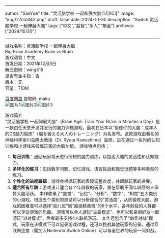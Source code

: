 
---
author: "SanYue"
title: "灵活脑学校 一起伸展大脑[1.1|XCI]"
image: "img/27cb3f42.png"
draft: false
date: 2024-10-30
description: "Switch 灵活脑学校 一起伸展大脑"
tags: [“中文”,“益智”,“多人”,“聚会”]
archives: ["2024/10/30"]

---

游戏名称：灵活脑学校 一起伸展大脑   
Big Brain Academy Brain vs Brain    
游戏语言：中文  
首发日期：2021年12月3日  
解压密码：wing515  
是否有金手指：否  
版本：无   
容量：710M

[百度网盘](https://pan.baidu.com/s/1AQrU-pEThDuGj-cMHBbX5w) 提取码: maku  
![图片1](img/7d3854a9.jpg)![图片2](img/12b492de.jpg)![图片3](img/f5751203.jpg)  

游戏简介  
"灵活脑学校 一起伸展大脑"（Brain Age: Train Your Brain in Minutes a Day）是一款由任天堂开发并发行的脑力训练游戏，最初在日本以“锻练你的大脑：成年人的DS脑力锻炼”（脳を锻える大人のトレーニング）为名发布。这款游戏由著名的神经科学家川岛隆太教授（Dr. Ryuta Kawashima）监修，旨在通过一系列的认知训练和小游戏来锻炼玩家的大脑功能。
游戏特点包括：
1. **每日训练**：鼓励玩家每天进行简短的脑力训练，以提高大脑的灵活性和认知能力。
2. **多样化的练习**：包括数学问题、记忆游戏、语言挑战和视觉谜题等多种类型的练习。
3. **个性化的进度跟踪**：游戏会根据玩家的表现调整难度，并跟踪玩家的进展。
4. **适合所有年龄**：游戏设计适合各个年龄段的玩家，旨在帮助不同年龄层的人保持大脑活跃。
本作收录了“直觉”、“记忆”、“分析”、“数字”、“知觉”五大类别的小游戏，根据五个类别的测试可以分析综合的“灵活度”，从而锻炼大脑。游戏的困难度可以选择“幼儿班”到“超级精英班”的6个水平，各年龄段的人群都可以享受游戏的乐趣。
游戏可以单人游玩“主要模式”，也可以和亲朋好友一起游玩“派对模式”，后者最多支持4人联机游玩。
本作还包含了“幽灵对战”模式，玩家在该模式下可以记录游戏过程，还可以挑战其他玩家的记录。通过互联网连接（需加入Nintendo Switch Online）可以与全世界的玩家一同对战。
